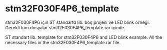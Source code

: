 # stm32F030F4P6_template

stm32F030F4P6 için ST standartd lib. boş projesi ve LED blink örneği. Gerekli tüm dosyalar  stm32F030F4P6_template.rar içinde.

ST standart lib. template for stm32F030F4P6 and LED blink example.
All the necessary files in the stm32F030F4P6_template.rar file.
